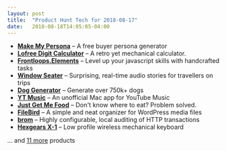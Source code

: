 ```yaml
---
layout: post
title:  "Product Hunt Tech for 2018-08-17"
date:   2018-08-18T14:05:05-04:00
---
```


* **[Make My Persona](https://www.producthunt.com/posts/make-my-persona?utm_campaign=producthunt-api&utm_medium=api&utm_source=Application%3A+Daily+Digest+RSS+%28ID%3A+3202%29)** – A free buyer persona generator
* **[Lofree Digit Calculator](https://www.producthunt.com/posts/lofree-digit-calculator?utm_campaign=producthunt-api&utm_medium=api&utm_source=Application%3A+Daily+Digest+RSS+%28ID%3A+3202%29)** – A retro yet mechanical calculator.
* **[Frontloops.Elements](https://www.producthunt.com/posts/frontloops-elements?utm_campaign=producthunt-api&utm_medium=api&utm_source=Application%3A+Daily+Digest+RSS+%28ID%3A+3202%29)** – Level up your javascript skills with handcrafted tasks
* **[Window Seater](https://www.producthunt.com/posts/window-seater?utm_campaign=producthunt-api&utm_medium=api&utm_source=Application%3A+Daily+Digest+RSS+%28ID%3A+3202%29)** – Surprising, real-time audio stories for travellers on trips
* **[Dog Generator](https://www.producthunt.com/posts/dog-generator?utm_campaign=producthunt-api&utm_medium=api&utm_source=Application%3A+Daily+Digest+RSS+%28ID%3A+3202%29)** – Generate over 750k+ dogs
* **[YT Music](https://www.producthunt.com/posts/yt-music?utm_campaign=producthunt-api&utm_medium=api&utm_source=Application%3A+Daily+Digest+RSS+%28ID%3A+3202%29)** – An unofficial Mac app for YouTube Music
* **[Just Get Me Food](https://www.producthunt.com/posts/just-get-me-food?utm_campaign=producthunt-api&utm_medium=api&utm_source=Application%3A+Daily+Digest+RSS+%28ID%3A+3202%29)** – Don't know where to eat? Problem solved.
* **[FileBird](https://www.producthunt.com/posts/filebird?utm_campaign=producthunt-api&utm_medium=api&utm_source=Application%3A+Daily+Digest+RSS+%28ID%3A+3202%29)** – A simple and neat organizer for WordPress media files
* **[brom](https://www.producthunt.com/posts/brom?utm_campaign=producthunt-api&utm_medium=api&utm_source=Application%3A+Daily+Digest+RSS+%28ID%3A+3202%29)** – Highly configurable, local auditing of HTTP transactions
* **[Hexgears X-1](https://www.producthunt.com/posts/hexgears-x-1?utm_campaign=producthunt-api&utm_medium=api&utm_source=Application%3A+Daily+Digest+RSS+%28ID%3A+3202%29)** – Low profile wireless mechanical keyboard

… and [11 more](https://www.producthunt.com/tech) products